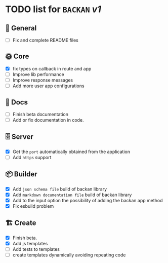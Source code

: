 # **TODO** list for `BACKAN` _v1_

## 🌈 General

- [ ] Fix and complete README files

## 🌞 Core

- [x] fix types on callback in route and app
- [ ] Improve lib performance
- [ ] Improve response messages
- [ ] Add more user app configurations

## 📖 Docs

- [ ] Finish beta documentation
- [ ] Add or fix documentation in code.

## 🗄️ Server

- [x] Get the `port` automatically obtained from the application
- [ ] Add `https` support

## 📦 Builder

- [x] Add `json schema file` build of backan library
- [x] Add `markdown documentation file` build of backan library
- [x] Add to the input option the possibility of adding the backan app method
- [x] Fix esbuild problem

## 🏗️ Create

- [x] Finish beta.
- [x] Add js templates
- [ ] Add tests to templates
- [ ] create templates dynamically avoiding repeating code

